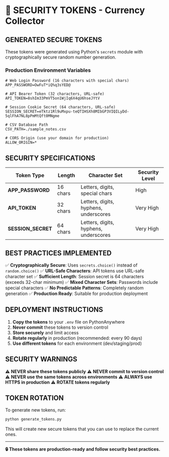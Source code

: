 # 🔐 SECURITY TOKENS - Currency Collector

## **GENERATED SECURE TOKENS**

These tokens were generated using Python's `secrets` module with cryptographically secure random number generation.

### **Production Environment Variables**

```env
# Web Login Password (16 characters with special chars)
APP_PASSWORD=OwFuT*iQ%q3sYED@

# API Bearer Token (32 characters, URL-safe)
API_TOKEN=8shIm33PmVT5on1WjIq6X4qU6hseJYtV

# Session Cookie Secret (64 characters, URL-safe)
SESSION_SECRET=eTktz1Rl9uMxpu-teQTIHSXh8MIbGP3VIQILyDd-5qlFhA7NL8pPmMtQft0MNgme

# CSV Database Path
CSV_PATH=./sample_notes.csv

# CORS Origin (use your domain for production)
ALLOW_ORIGIN=*
```

## **SECURITY SPECIFICATIONS**

| Token Type | Length | Character Set | Security Level |
|------------|--------|---------------|----------------|
| **APP_PASSWORD** | 16 chars | Letters, digits, special chars | High |
| **API_TOKEN** | 32 chars | Letters, digits, hyphens, underscores | Very High |
| **SESSION_SECRET** | 64 chars | Letters, digits, hyphens, underscores | Very High |

## **BEST PRACTICES IMPLEMENTED**

✅ **Cryptographically Secure**: Uses `secrets.choice()` instead of `random.choice()`
✅ **URL-Safe Characters**: API tokens use URL-safe character set
✅ **Sufficient Length**: Session secret is 64 characters (exceeds 32-char minimum)
✅ **Mixed Character Sets**: Passwords include special characters
✅ **No Predictable Patterns**: Completely random generation
✅ **Production Ready**: Suitable for production deployment

## **DEPLOYMENT INSTRUCTIONS**

1. **Copy the tokens** to your `.env` file on PythonAnywhere
2. **Never commit** these tokens to version control
3. **Store securely** and limit access
4. **Rotate regularly** in production (recommended: every 90 days)
5. **Use different tokens** for each environment (dev/staging/prod)

## **SECURITY WARNINGS**

⚠️ **NEVER share these tokens publicly**
⚠️ **NEVER commit to version control**
⚠️ **NEVER use the same tokens across environments**
⚠️ **ALWAYS use HTTPS in production**
⚠️ **ROTATE tokens regularly**

## **TOKEN ROTATION**

To generate new tokens, run:
```bash
python generate_tokens.py
```

This will create new secure tokens that you can use to replace the current ones.

---

**🔒 These tokens are production-ready and follow security best practices.**
